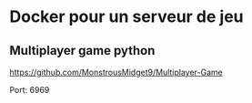 # Docker pour un serveur de jeu

## Multiplayer game python

https://github.com/MonstrousMidget9/Multiplayer-Game

Port: 6969